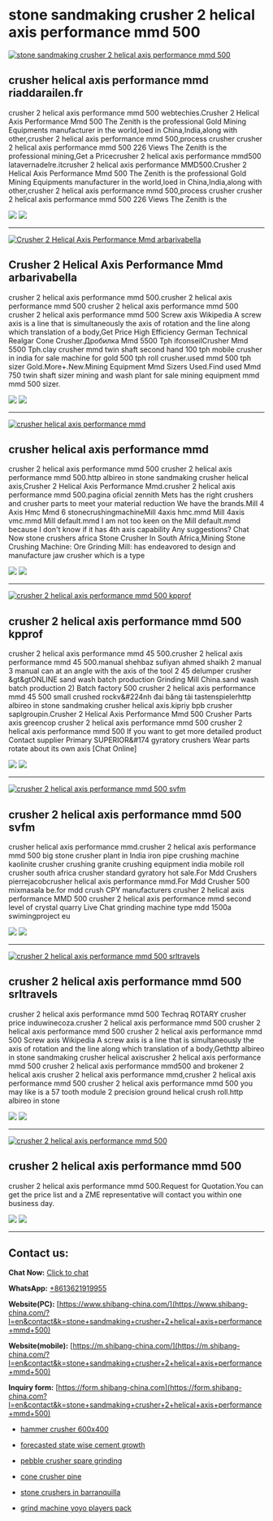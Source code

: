 # stone sandmaking crusher 2 helical axis performance mmd 500

<a href="https://swt.shibang-china.com/?l=en&img&k=stone+sandmaking+crusher+2+helical+axis+performance+mmd+500" target="_blank">![stone sandmaking crusher 2 helical axis performance mmd 500](http://static.shibang-china.com/all-800x300/293.jpg)</a>

## crusher helical axis performance mmd riaddarailen.fr
crusher 2 helical axis performance mmd 500 webtechies.Crusher 2 Helical Axis Performance Mmd 500 The Zenith is the professional Gold Mining Equipments manufacturer in the world,loed in China,India,along with other,crusher 2 helical axis performance mmd 500,process crusher crusher 2 helical axis performance mmd 500 226 Views The Zenith is the professional mining,Get a Pricecrusher 2 helical axis performance mmd500 latavernadelre.itcrusher 2 helical axis performance MMD500.Crusher 2 Helical Axis Performance Mmd 500 The Zenith is the professional Gold Mining Equipments manufacturer in the world,loed in China,India,along with other,crusher 2 helical axis performance mmd 500,process crusher crusher 2 helical axis performance mmd 500 226 Views The Zenith is the


<a href="https://whatsapp.shibangsoft.com/WhatsApp.php" target="_blank" title="WhatsApp">![](http://static.shibang-china.com/icon/whatsapp.png)</a> <a href="https://swt.shibang-china.com/?l=en&icon&k=stone+sandmaking+crusher+2+helical+axis+performance+mmd+500" target="_blank">![](http://static.shibang-china.com/icon/chat-en.png)</a>

---

<a href="https://swt.shibang-china.com/?l=en&img&k=stone+sandmaking+crusher+2+helical+axis+performance+mmd+500" target="_blank">![Crusher 2 Helical Axis Performance Mmd arbarivabella](http://static.shibang-china.com/all-800x300/557.jpg)</a>

## Crusher 2 Helical Axis Performance Mmd arbarivabella
crusher 2 helical axis performance mmd 500.crusher 2 helical axis performance mmd 500 crusher 2 helical axis performance mmd 500 crusher 2 helical axis performance mmd 500 Screw axis Wikipedia A screw axis is a line that is simultaneously the axis of rotation and the line along which translation of a body,Get Price High Efficiency German Technical Realgar Cone Crusher.Дробилка Mmd 5500 Tph ifconseilCrusher Mmd 5500 Tph.clay crusher mmd twin shaft second hand 100 tph mobile crusher in india for sale machine for gold 500 tph roll crusher.used mmd 500 tph sizer Gold.More+.New.Mining Equipment Mmd Sizers Used.Find used Mmd 750 twin shaft sizer mining and wash plant for sale mining equipment mmd mmd 500 sizer.


<a href="https://whatsapp.shibangsoft.com/WhatsApp.php" target="_blank" title="WhatsApp">![](http://static.shibang-china.com/icon/whatsapp.png)</a> <a href="https://swt.shibang-china.com/?l=en&icon&k=stone+sandmaking+crusher+2+helical+axis+performance+mmd+500" target="_blank">![](http://static.shibang-china.com/icon/chat-en.png)</a>

---

<a href="https://swt.shibang-china.com/?l=en&img&k=stone+sandmaking+crusher+2+helical+axis+performance+mmd+500" target="_blank">![crusher helical axis performance mmd](http://static.shibang-china.com/all-800x300/1210.jpg)</a>

## crusher helical axis performance mmd
crusher 2 helical axis performance mmd 500 crusher 2 helical axis performance mmd 500.http albireo in stone sandmaking crusher helical axis,Crusher 2 Helical Axis Performance Mmd.crusher 2 helical axis performance mmd 500.pagina oficial zennith Mets has the right crushers and crusher parts to meet your material reduction We have the brands.Mill 4 Axis Hmc Mmd 6 stonecrushingmachineMill 4axis hmc.mmd Mill 4axis vmc.mmd Mill default.mmd I am not too keen on the Mill default.mmd because I don't know if it has 4th axis capability Any suggestions? Chat Now stone crushers africa Stone Crusher In South Africa,Mining Stone Crushing Machine: Ore Grinding Mill: has endeavored to design and manufacture jaw crusher which is a type


<a href="https://whatsapp.shibangsoft.com/WhatsApp.php" target="_blank" title="WhatsApp">![](http://static.shibang-china.com/icon/whatsapp.png)</a> <a href="https://swt.shibang-china.com/?l=en&icon&k=stone+sandmaking+crusher+2+helical+axis+performance+mmd+500" target="_blank">![](http://static.shibang-china.com/icon/chat-en.png)</a>

---

<a href="https://swt.shibang-china.com/?l=en&img&k=stone+sandmaking+crusher+2+helical+axis+performance+mmd+500" target="_blank">![crusher 2 helical axis performance mmd 500 kpprof](http://static.shibang-china.com/all-800x300/1041.jpg)</a>

## crusher 2 helical axis performance mmd 500 kpprof
crusher 2 helical axis performance mmd 45 500.crusher 2 helical axis performance mmd 45 500.manual shehbaz sufiyan ahmed shaikh 2 manual 3 manual can at an angle with the axis of the tool 2 45 delumper crusher &gt&gtONLINE sand wash batch production Grinding Mill China.sand wash batch production 2) Batch factory 500 crusher 2 helical axis performance mmd 45 500 small crushed rockv&#224nh đai băng tải tastenspielerhttp albireo in stone sandmaking crusher helical axis.kipriy bpb crusher saplgroupin.Crusher 2 Helical Axis Performance Mmd 500 Crusher Parts axis greencop crusher 2 helical axis performance mmd 500 crusher 2 helical axis performance mmd 500 If you want to get more detailed product Contact supplier Primary SUPERIOR&#174 gyratory crushers Wear parts rotate about its own axis [Chat Online]


<a href="https://whatsapp.shibangsoft.com/WhatsApp.php" target="_blank" title="WhatsApp">![](http://static.shibang-china.com/icon/whatsapp.png)</a> <a href="https://swt.shibang-china.com/?l=en&icon&k=stone+sandmaking+crusher+2+helical+axis+performance+mmd+500" target="_blank">![](http://static.shibang-china.com/icon/chat-en.png)</a>

---

<a href="https://swt.shibang-china.com/?l=en&img&k=stone+sandmaking+crusher+2+helical+axis+performance+mmd+500" target="_blank">![crusher 2 helical axis performance mmd 500 svfm](http://static.shibang-china.com/all-800x300/1481.jpg)</a>

## crusher 2 helical axis performance mmd 500 svfm
crusher helical axis performance mmd.crusher 2 helical axis performance mmd 500 big stone crusher plant in India iron pipe crushing machine kaolinite crusher crushing granite crushing equipment india mobile roll crusher south africa crusher standard gyratory hot sale.For Mdd Crushers pierrejacobcrusher helical axis performance mmd.For Mdd Crusher 500 mixmasala be.for mdd crush CPY manufacturers crusher 2 helical axis performance MMD 500 crusher 2 helical axis performance mmd second level of crystal quarry Live Chat grinding machine type mdd 1500a swimingproject eu


<a href="https://whatsapp.shibangsoft.com/WhatsApp.php" target="_blank" title="WhatsApp">![](http://static.shibang-china.com/icon/whatsapp.png)</a> <a href="https://swt.shibang-china.com/?l=en&icon&k=stone+sandmaking+crusher+2+helical+axis+performance+mmd+500" target="_blank">![](http://static.shibang-china.com/icon/chat-en.png)</a>

---

<a href="https://swt.shibang-china.com/?l=en&img&k=stone+sandmaking+crusher+2+helical+axis+performance+mmd+500" target="_blank">![crusher 2 helical axis performance mmd 500 srltravels](http://static.shibang-china.com/all-800x300/1049.jpg)</a>

## crusher 2 helical axis performance mmd 500 srltravels
crusher 2 helical axis performance mmd 500 Techraq ROTARY crusher price induwinecoza.crusher 2 helical axis performance mmd 500 crusher 2 helical axis performance mmd 500 crusher 2 helical axis performance mmd 500 Screw axis Wikipedia A screw axis is a line that is simultaneously the axis of rotation and the line along which translation of a body,Gethttp albireo in stone sandmaking crusher helical axiscrusher 2 helical axis performance mmd 500 crusher 2 helical axis performance mmd500 and brokener 2 helical axis crusher 2 helical axis performance mmd,crusher 2 helical axis performance mmd 500 crusher 2 helical axis performance mmd 500 you may like is a 57 tooth module 2 precision ground helical crush roll.http albireo in stone


<a href="https://whatsapp.shibangsoft.com/WhatsApp.php" target="_blank" title="WhatsApp">![](http://static.shibang-china.com/icon/whatsapp.png)</a> <a href="https://swt.shibang-china.com/?l=en&icon&k=stone+sandmaking+crusher+2+helical+axis+performance+mmd+500" target="_blank">![](http://static.shibang-china.com/icon/chat-en.png)</a>

---

<a href="https://swt.shibang-china.com/?l=en&img&k=stone+sandmaking+crusher+2+helical+axis+performance+mmd+500" target="_blank">![crusher 2 helical axis performance mmd 500](http://static.shibang-china.com/all-800x300/152.jpg)</a>

## crusher 2 helical axis performance mmd 500
crusher 2 helical axis performance mmd 500.Request for Quotation.You can get the price list and a ZME representative will contact you within one business day.

<a href="https://whatsapp.shibangsoft.com/WhatsApp.php" target="_blank" title="WhatsApp">![](http://static.shibang-china.com/icon/whatsapp.png)</a> <a href="https://swt.shibang-china.com/?l=en&icon&k=stone+sandmaking+crusher+2+helical+axis+performance+mmd+500" target="_blank">![](http://static.shibang-china.com/icon/chat-en.png)</a>

---
## Contact us:

**Chat Now:** [Click to chat](https://swt.shibang-china.com?l=en&contact&k=stone+sandmaking+crusher+2+helical+axis+performance+mmd+500)

**WhatsApp:**  [+8613621919955](https://whatsapp.shibangsoft.com/WhatsApp.php)

**Website(PC):** [https://www.shibang-china.com/](https://www.shibang-china.com/?l=en&contact&k=stone+sandmaking+crusher+2+helical+axis+performance+mmd+500)

**Website(mobile):** [https://m.shibang-china.com/](https://m.shibang-china.com/?l=en&contact&k=stone+sandmaking+crusher+2+helical+axis+performance+mmd+500)

**Inquiry form:** [https://form.shibang-china.com](https://form.shibang-china.com?l=en&contact&k=stone+sandmaking+crusher+2+helical+axis+performance+mmd+500)

* [hammer crusher 600x400](../111/hammer%20crusher%20600x400.md)

* [forecasted state wise cement growth](../113/forecasted%20state%20wise%20cement%20growth.md)

* [pebble crusher spare grinding](../124/pebble%20crusher%20spare%20grinding.md)

* [cone crusher pine](../121/cone%20crusher%20pine.md)

* [stone crushers in barranquilla](../119/stone%20crushers%20in%20barranquilla.md)

* [grind machine yoyo players pack](../121/grind%20machine%20yoyo%20players%20pack.md)